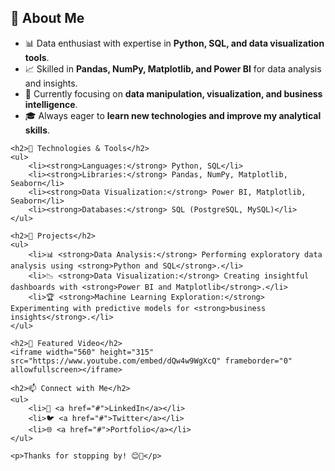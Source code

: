 <html>
    <h2>🚀 About Me</h2>
    <ul>
        <li>📊 Data enthusiast with expertise in <strong>Python, SQL, and data visualization tools</strong>.</li>
        <li>📈 Skilled in <strong>Pandas, NumPy, Matplotlib, and Power BI</strong> for data analysis and insights.</li>
        <li>🎯 Currently focusing on <strong>data manipulation, visualization, and business intelligence</strong>.</li>
        <li>🎓 Always eager to <strong>learn new technologies and improve my analytical skills</strong>.</li>
    </ul>
    
    <h2>🔧 Technologies & Tools</h2>
    <ul>
        <li><strong>Languages:</strong> Python, SQL</li>
        <li><strong>Libraries:</strong> Pandas, NumPy, Matplotlib, Seaborn</li>
        <li><strong>Data Visualization:</strong> Power BI, Matplotlib, Seaborn</li>
        <li><strong>Databases:</strong> SQL (PostgreSQL, MySQL)</li>
    </ul>
    
    <h2>📂 Projects</h2>
    <ul>
        <li>📊 <strong>Data Analysis:</strong> Performing exploratory data analysis using <strong>Python and SQL</strong>.</li>
        <li>📉 <strong>Data Visualization:</strong> Creating insightful dashboards with <strong>Power BI and Matplotlib</strong>.</li>
        <li>🏆 <strong>Machine Learning Exploration:</strong> Experimenting with predictive models for <strong>business insights</strong>.</li>
    </ul>
    
    <h2>🎥 Featured Video</h2>
    <iframe width="560" height="315" src="https://www.youtube.com/embed/dQw4w9WgXcQ" frameborder="0" allowfullscreen></iframe>
    
    <h2>📫 Connect with Me</h2>
    <ul>
        <li>💼 <a href="#">LinkedIn</a></li>
        <li>🐦 <a href="#">Twitter</a></li>
        <li>🌐 <a href="#">Portfolio</a></li>
    </ul>
    
    <p>Thanks for stopping by! 😊🚀</p>
</div>
</div>
</html>
